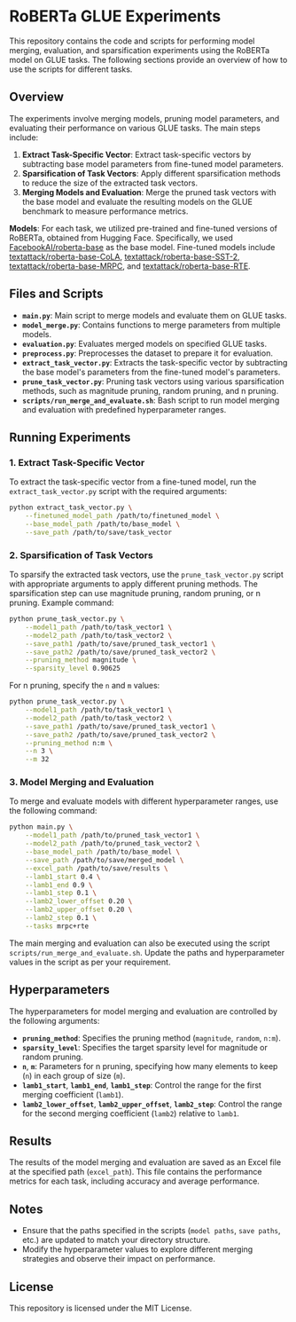 # RoBERTa GLUE Experiments

This repository contains the code and scripts for performing model merging, evaluation, and sparsification experiments using the RoBERTa model on GLUE tasks. The following sections provide an overview of how to use the scripts for different tasks.

## Overview

The experiments involve merging models, pruning model parameters, and evaluating their performance on various GLUE tasks. The main steps include:

1. **Extract Task-Specific Vector**: Extract task-specific vectors by subtracting base model parameters from fine-tuned model parameters.
2. **Sparsification of Task Vectors**: Apply different sparsification methods to reduce the size of the extracted task vectors.
3. **Merging Models and Evaluation**: Merge the pruned task vectors with the base model and evaluate the resulting models on the GLUE benchmark to measure performance metrics.

**Models**: For each task, we utilized pre-trained and fine-tuned versions of RoBERTa, obtained from Hugging Face. Specifically, we used [FacebookAI/roberta-base](https://huggingface.co/facebook/roberta-base) as the base model. Fine-tuned models include [textattack/roberta-base-CoLA](https://huggingface.co/textattack/roberta-base-CoLA), [textattack/roberta-base-SST-2](https://huggingface.co/textattack/roberta-base-SST-2), [textattack/roberta-base-MRPC](https://huggingface.co/textattack/roberta-base-MRPC), and [textattack/roberta-base-RTE](https://huggingface.co/textattack/roberta-base-RTE).

## Files and Scripts

- **`main.py`**: Main script to merge models and evaluate them on GLUE tasks.
- **`model_merge.py`**: Contains functions to merge parameters from multiple models.
- **`evaluation.py`**: Evaluates merged models on specified GLUE tasks.
- **`preprocess.py`**: Preprocesses the dataset to prepare it for evaluation.
- **`extract_task_vector.py`**: Extracts the task-specific vector by subtracting the base model's parameters from the fine-tuned model's parameters.
- **`prune_task_vector.py`**: Pruning task vectors using various sparsification methods, such as magnitude pruning, random pruning, and n pruning. 
- **`scripts/run_merge_and_evaluate.sh`**: Bash script to run model merging and evaluation with predefined hyperparameter ranges.

## Running Experiments

### 1. Extract Task-Specific Vector

To extract the task-specific vector from a fine-tuned model, run the `extract_task_vector.py` script with the required arguments:

```bash
python extract_task_vector.py \
    --finetuned_model_path /path/to/finetuned_model \
    --base_model_path /path/to/base_model \
    --save_path /path/to/save/task_vector
```

### 2. Sparsification of Task Vectors

To sparsify the extracted task vectors, use the `prune_task_vector.py` script with appropriate arguments to apply different pruning methods. The sparsification step can use magnitude pruning, random pruning, or n pruning. Example command:

```bash
python prune_task_vector.py \
    --model1_path /path/to/task_vector1 \
    --model2_path /path/to/task_vector2 \
    --save_path1 /path/to/save/pruned_task_vector1 \
    --save_path2 /path/to/save/pruned_task_vector2 \
    --pruning_method magnitude \
    --sparsity_level 0.90625
```

For n pruning, specify the `n` and `m` values:

```bash
python prune_task_vector.py \
    --model1_path /path/to/task_vector1 \
    --model2_path /path/to/task_vector2 \
    --save_path1 /path/to/save/pruned_task_vector1 \
    --save_path2 /path/to/save/pruned_task_vector2 \
    --pruning_method n:m \
    --n 3 \
    --m 32
```

### 3. Model Merging and Evaluation

To merge and evaluate models with different hyperparameter ranges, use the following command:

```bash
python main.py \
    --model1_path /path/to/pruned_task_vector1 \
    --model2_path /path/to/pruned_task_vector2 \
    --base_model_path /path/to/base_model \
    --save_path /path/to/save/merged_model \
    --excel_path /path/to/save/results \
    --lamb1_start 0.4 \
    --lamb1_end 0.9 \
    --lamb1_step 0.1 \
    --lamb2_lower_offset 0.20 \
    --lamb2_upper_offset 0.20 \
    --lamb2_step 0.1 \
    --tasks mrpc+rte
```

The main merging and evaluation can also be executed using the script `scripts/run_merge_and_evaluate.sh`. Update the paths and hyperparameter values in the script as per your requirement.

## Hyperparameters

The hyperparameters for model merging and evaluation are controlled by the following arguments:

- **`pruning_method`**: Specifies the pruning method (`magnitude`, `random`, `n:m`).
- **`sparsity_level`**: Specifies the target sparsity level for magnitude or random pruning.
- **`n`**, **`m`**: Parameters for n pruning, specifying how many elements to keep (`n`) in each group of size (`m`).
- **`lamb1_start`**, **`lamb1_end`**, **`lamb1_step`**: Control the range for the first merging coefficient (`lamb1`).
- **`lamb2_lower_offset`**, **`lamb2_upper_offset`**, **`lamb2_step`**: Control the range for the second merging coefficient (`lamb2`) relative to `lamb1`.

## Results

The results of the model merging and evaluation are saved as an Excel file at the specified path (`excel_path`). This file contains the performance metrics for each task, including accuracy and average performance.

## Notes

- Ensure that the paths specified in the scripts (`model paths`, `save paths`, etc.) are updated to match your directory structure.
- Modify the hyperparameter values to explore different merging strategies and observe their impact on performance.

## License

This repository is licensed under the MIT License.
